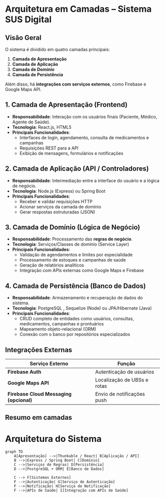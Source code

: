 #  Arquitetura em Camadas – Sistema SUS Digital
##  Visão Geral

O sistema é dividido em quatro camadas principais:

1. **Camada de Apresentação**
2. **Camada de Aplicação**
3. **Camada de Domínio**
4. **Camada de Persistência**

Além disso, há **integrações com serviços externos**, como Firebase e Google Maps API.

##  1. Camada de Apresentação (Frontend)

- **Responsabilidade**: Interação com os usuários finais (Paciente, Médico, Agente de Saúde).
- **Tecnologia**: React.js, HTML5
- **Principais Funcionalidades**:
  - Interfaces de login, agendamento, consulta de medicamentos e campanhas
  - Requisições REST para a API
  - Exibição de mensagens, formulários e notificações

##  2. Camada de Aplicação (API / Controladores)
- **Responsabilidade**: Intermediação entre a interface do usuário e a lógica de negócio.
- **Tecnologia**: Node.js (Express) ou Spring Boot
- **Principais Funcionalidades**:
  - Receber e validar requisições HTTP
  - Acionar serviços da camada de domínio
  - Gerar respostas estruturadas (JSON)

##  3. Camada de Domínio (Lógica de Negócio)

- **Responsabilidade**: Processamento das **regras de negócio**.
- **Tecnologia**: Serviços/Classes de domínio (Service Layer)
- **Principais Funcionalidades**:
  - Validação de agendamentos e limites por especialidade
  - Processamento de estoques e campanhas de saúde
  - Geração de relatórios analíticos
  - Integração com APIs externas como Google Maps e Firebase
##  4. Camada de Persistência (Banco de Dados)

- **Responsabilidade**: Armazenamento e recuperação de dados do sistema.
- **Tecnologia**: PostgreSQL , Sequelize (Node) ou JPA/Hibernate (Java)
- **Principais Funcionalidades**:
  - CRUD completo de entidades como usuários, consultas, medicamentos, campanhas e prontuários
  - Mapeamento objeto-relacional (ORM)
  - Conexão com o banco por repositórios especializados



##  Integrações Externas

| Serviço Externo | Função |
|-----------------|--------|
| **Firebase Auth** | Autenticação de usuários |
| **Google Maps API** | Localização de UBSs e rotas |
| **Firebase Cloud Messaging (opcional)** | Envio de notificações push |

## Resumo em camadas
# Arquitetura do Sistema

```mermaid
graph TD
    A[Apresentação] -->|Thunkable / React| B[Aplicação / API]
    B -->|Express / Spring Boot| C[Domínio]
    C -->|Serviços de Regras| D[Persistência]
    D -->|PostgreSQL + ORM| E[Banco de Dados]

    C --> F[Sistemas Externos]
    F -->|Autenticação| G[Serviço de Autenticação]
    F -->|Notificação| H[Serviço de Notificação]
    F -->|APIs de Saúde| I[Integração com APIs de Saúde]

